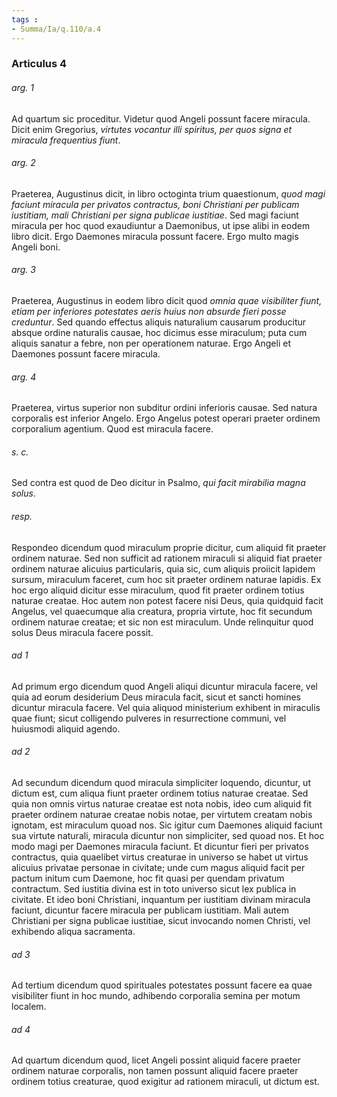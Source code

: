 ```yaml
---
tags : 
- Summa/Ia/q.110/a.4
---
```


### Articulus 4

###### arg. 1
Ad quartum sic proceditur. Videtur quod Angeli possunt facere miracula. Dicit enim Gregorius, *virtutes vocantur illi spiritus, per quos signa et miracula frequentius fiunt*.

###### arg. 2
Praeterea, Augustinus dicit, in libro octoginta trium quaestionum, *quod magi faciunt miracula per privatos contractus, boni Christiani per publicam iustitiam, mali Christiani per signa publicae iustitiae*. Sed magi faciunt miracula per hoc quod exaudiuntur a Daemonibus, ut ipse alibi in eodem libro dicit. Ergo Daemones miracula possunt facere. Ergo multo magis Angeli boni.

###### arg. 3
Praeterea, Augustinus in eodem libro dicit quod *omnia quae visibiliter fiunt, etiam per inferiores potestates aeris huius non absurde fieri posse creduntur*. Sed quando effectus aliquis naturalium causarum producitur absque ordine naturalis causae, hoc dicimus esse miraculum; puta cum aliquis sanatur a febre, non per operationem naturae. Ergo Angeli et Daemones possunt facere miracula.

###### arg. 4
Praeterea, virtus superior non subditur ordini inferioris causae. Sed natura corporalis est inferior Angelo. Ergo Angelus potest operari praeter ordinem corporalium agentium. Quod est miracula facere.

###### s. c.
Sed contra est quod de Deo dicitur in Psalmo, *qui facit mirabilia magna solus*.

###### resp.
Respondeo dicendum quod miraculum proprie dicitur, cum aliquid fit praeter ordinem naturae. Sed non sufficit ad rationem miraculi si aliquid fiat praeter ordinem naturae alicuius particularis, quia sic, cum aliquis proiicit lapidem sursum, miraculum faceret, cum hoc sit praeter ordinem naturae lapidis. Ex hoc ergo aliquid dicitur esse miraculum, quod fit praeter ordinem totius naturae creatae. Hoc autem non potest facere nisi Deus, quia quidquid facit Angelus, vel quaecumque alia creatura, propria virtute, hoc fit secundum ordinem naturae creatae; et sic non est miraculum. Unde relinquitur quod solus Deus miracula facere possit.

###### ad 1
Ad primum ergo dicendum quod Angeli aliqui dicuntur miracula facere, vel quia ad eorum desiderium Deus miracula facit, sicut et sancti homines dicuntur miracula facere. Vel quia aliquod ministerium exhibent in miraculis quae fiunt; sicut colligendo pulveres in resurrectione communi, vel huiusmodi aliquid agendo.

###### ad 2
Ad secundum dicendum quod miracula simpliciter loquendo, dicuntur, ut dictum est, cum aliqua fiunt praeter ordinem totius naturae creatae. Sed quia non omnis virtus naturae creatae est nota nobis, ideo cum aliquid fit praeter ordinem naturae creatae nobis notae, per virtutem creatam nobis ignotam, est miraculum quoad nos. Sic igitur cum Daemones aliquid faciunt sua virtute naturali, miracula dicuntur non simpliciter, sed quoad nos. Et hoc modo magi per Daemones miracula faciunt. Et dicuntur fieri per privatos contractus, quia quaelibet virtus creaturae in universo se habet ut virtus alicuius privatae personae in civitate; unde cum magus aliquid facit per pactum initum cum Daemone, hoc fit quasi per quendam privatum contractum. Sed iustitia divina est in toto universo sicut lex publica in civitate. Et ideo boni Christiani, inquantum per iustitiam divinam miracula faciunt, dicuntur facere miracula per publicam iustitiam. Mali autem Christiani per signa publicae iustitiae, sicut invocando nomen Christi, vel exhibendo aliqua sacramenta.

###### ad 3
Ad tertium dicendum quod spirituales potestates possunt facere ea quae visibiliter fiunt in hoc mundo, adhibendo corporalia semina per motum localem.

###### ad 4
Ad quartum dicendum quod, licet Angeli possint aliquid facere praeter ordinem naturae corporalis, non tamen possunt aliquid facere praeter ordinem totius creaturae, quod exigitur ad rationem miraculi, ut dictum est.


